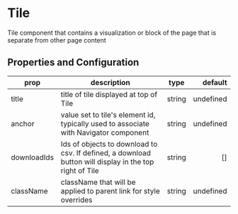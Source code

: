 # Tile

Tile component that contains a visualization or block of the page that is separate from other page content

## Properties and Configuration

| prop        | description                                                                                            | type   |   default |
| ----------- | ------------------------------------------------------------------------------------------------------ | ------ | --------: |
| title       | title of tile displayed at top of Tile                                                                 | string | undefined |
| anchor      | value set to tile's element id, typically used to associate with Navigator component                   | string | undefined |
| downloadIds | Ids of objects to download to csv. If defined, a download button will display in the top right of Tile | string |        [] |
| className   | className that will be applied to parent link for style overrides                                      | string | undefined |
